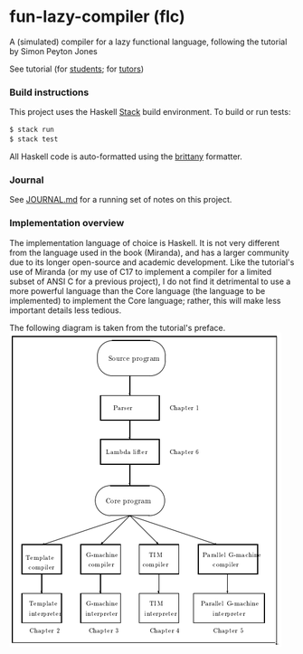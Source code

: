 # fun-lazy-compiler (flc)
A (simulated) compiler for a lazy functional language, following the tutorial by Simon Peyton Jones

See tutorial (for [students][student.pdf]; for [tutors][tutor.pdf])

### Build instructions
This project uses the Haskell [Stack][stack] build environment. To build or run tests:
```bash
$ stack run
$ stack test
```

All Haskell code is auto-formatted using the [brittany][brittany] formatter.

### Journal
See [JOURNAL.md][JOURNAL.md] for a running set of notes on this project.

### Implementation overview
The implementation language of choice is Haskell. It is not very different from the language used in the book (Miranda), and has a larger community due to its longer open-source and academic development. Like the tutorial's use of Miranda (or my use of C17 to implement a compiler for a limited subset of ANSI C for a previous project), I do not find it detrimental to use a more powerful language than the Core language (the language to be implemented) to implement the Core language; rather, this will make less important details less tedious.

The following diagram is taken from the tutorial's preface.
![Implementation overview][implementation_overview.png]

[stack]: https://docs.haskellstack.org/en/stable/README/
[student.pdf]: https://www.microsoft.com/en-us/research/wp-content/uploads/1992/01/student.pdf
[tutor.pdf]: https://www.microsoft.com/en-us/research/uploads/prod/1992/01/tutor.pdf
[implementation_overview.png]: ./res/implementation_overview.png
[JOURNAL.md]: ./JOURNAL.md
[brittany]: https://hackage.haskell.org/package/brittany
